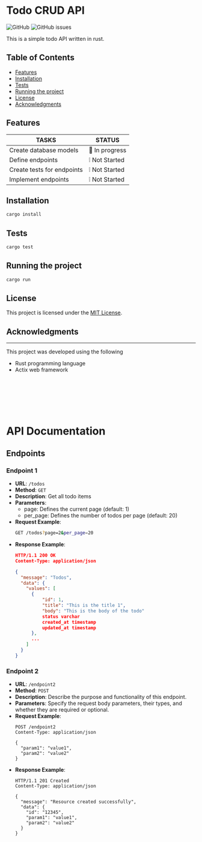 # Todo CRUD API

![GitHub](https://img.shields.io/github/license/dev-davexoyinbo/rust_todo)
![GitHub issues](https://img.shields.io/github/issues/dev-davexoyinbo/rust_todo)

This is a simple todo API written in rust.

## Table of Contents
- [Features](#features)
- [Installation](#installation)
- [Tests](#tests)
- [Running the project](#running-the-project)
- [License](#license)
- [Acknowledgments](#acknowledgments)

## Features

| TASKS | STATUS |
|-------|--------|
| Create database models | :construction: In progress |
| Define endpoints | :grey_exclamation: Not Started |
| Create tests for endpoints | :grey_exclamation: Not Started |
| Implement endpoints | :grey_exclamation: Not Started |


## Installation

```bash
cargo install
```

## Tests
```bash
cargo test
```

## Running the project
```bash
cargo run
```


## License

This project is licensed under the [MIT License](LICENSE.md).

## Acknowledgments

---
This project was developed using the following
- Rust programming language
- Actix web framework




<br />
<br />
<br />
<br />
<br />





# API Documentation
## Endpoints

### Endpoint 1
- **URL**: `/todos`
- **Method**: `GET`
- **Description**: Get all todo items
- **Parameters**: 
    - page: Defines the current page (default: 1)
    - per_page: Defines the number of todos per page (default: 20)
- **Request Example**:
  ```bash
  GET /todos?page=2&per_page=20
  ```
- **Response Example**:
  ```json
  HTTP/1.1 200 OK
  Content-Type: application/json
  
  {
    "message": "Todos",
    "data": {
      "values": [
        {
            "id": 1,
            "title": "This is the title 1",
            "body": "This is the body of the todo"
            status varchar
            created_at timestamp
            updated_at timestamp
        },
        ...
      ]
    }
  }
  ```

### Endpoint 2
- **URL**: `/endpoint2`
- **Method**: `POST`
- **Description**: Describe the purpose and functionality of this endpoint.
- **Parameters**: Specify the request body parameters, their types, and whether they are required or optional.
- **Request Example**:
  ```
  POST /endpoint2
  Content-Type: application/json

  {
    "param1": "value1",
    "param2": "value2"
  }
  ```
- **Response Example**:
  ```
  HTTP/1.1 201 Created
  Content-Type: application/json
  
  {
    "message": "Resource created successfully",
    "data": {
      "id": "12345",
      "param1": "value1",
      "param2": "value2"
    }
  }
  ```